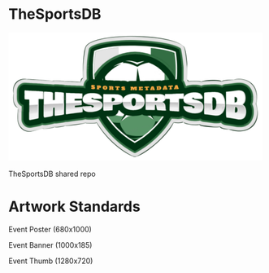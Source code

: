 # TheSportsDB

![Logo](https://github.com/zag2me/TheSportsDB/blob/master/Artwork/Logos/site-logo-2020.png)

TheSportsDB shared repo

# Artwork Standards

Event Poster (680x1000)

Event Banner (1000x185)

Event Thumb (1280x720)